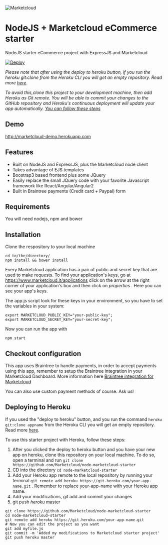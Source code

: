 ![Marketcloud](http://www.marketcloud.it/img/logo/new_with_text.png)
# NodeJS + Marketcloud eCommerce starter
NodeJS starter eCommerce project with ExpressJS and Marketcloud



[![Deploy](https://www.herokucdn.com/deploy/button.svg)](https://heroku.com/deploy?template=https://github.com/Marketcloud/node-marketcloud-starter)

*Please note that after using the deploy to heroku button, if you run the heroku git:clone from the Heroku CLI you will get an empty repository. Read more [here](https://github.com/cobyism/ghost-on-heroku/issues/67)*.

*To avoid this,clone this project to your development machine, then add Heroku as Git remote. You will be able to commit your changes to the GitHub repository and Heroku's continuous deployment will update your app automatically. [You can follow these steps](#deploying-to-heroku)* 


## Demo
http://marketcloud-demo.herokuapp.com
## Features
* Built on NodeJS and ExpressJS, plus the Marketcloud node client
* Takes advantage of EJS templates
* Boostrap3 based frontend plus some JQuery
* Easily replace the small JQuery code with your favorite Javascript framework like React/Angular/Angular2
* Built in Braintree payments (Credit card + Paypal) form

## Requirements
You will need nodejs, npm and bower

## Installation

Clone the respository to your local machine
```
cd to/the/directory/
npm install && bower install
```
Every Marketcloud application has a pair of public and secret key that are used to make requests. To find your application's keys, go at https://www.marketcloud.it/applications click on the arrow at the right corner of your application's box and then click on _properties_ . Here you can see your app's keys.

The app.js script look for these keys in your environment, so you have to set the variables in your system:
```
export MARKETCLOUD_PUBLIC_KEY="your-public-key";
export MARKETCLOUD_SECRET_KEY="your-secret-key";
```

Now you can run the app with
```
npm start
```
## Checkout configuration
This app uses Braintree to handle payments, in order to accept payments using this app, remember to setup the Braintree integration in your Marketcloud Dashboard.
More information here [Braintree integration for Marketcloud](https://www.marketcloud.it/documentation/guides/braintree)

You can also use custom payment methods of course. Ask us!


## Deploying to Heroku

If you used the "deploy to heroku" button, and you run the command `heroku git:clone appname` from the Heroku CLI you will get an empty repository. Read more [here](https://github.com/cobyism/ghost-on-heroku/issues/67).

To use this starter project with Heroku, follow these steps:

1. After you clicked the deploy to heroku button and you have your new app on heroku, clone this repository on your local machine. To do so, open a terminal and run `git clone https://github.com/Marketcloud/node-marketcloud-starter`
2. CD into the directory `cd node-marketcloud-starter`
3. Add your Heroku app remote to the local repository by running your terminal `git remote add heroku https://git.heroku.com/your-app-name.git` . Remember to replace your-app-name with your Heroku app name.
4. Add your modifications, git add  and commit your changes
5. git push *heroku* master
```
git clone https://github.com/Marketcloud/node-marketcloud-starter
cd node-marketcloud-starter
git remote add heroku https://git.heroku.com/your-app-name.git
# Now you can edit the project as you want
git add myfile.js
git commit -m 'Added my modifications to Marketcloud starter project'
git push heroku master
```
